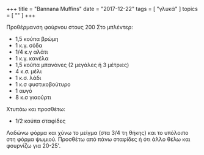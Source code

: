 +++
title = "Bannana Muffins"
date = "2017-12-22"
tags = [ "γλυκά" ]
topics = [ "" ]
+++

Προθέρμανση φούρνου στους 200 Στο μπλέντερ:

-   1,5 κούπα βρώμη
-   1 κ.γ. σόδα
-   1/4 κ.γ αλάτι
-   1 κ.γ. κανέλα
-   1,5 κούπα μπανάνες (2 μεγάλες ή 3 μέτριες)
-   4 κ.σ. μέλι
-   1 κ.σ. λάδι
-   1 κ.σ φυστικοβούτυρο
-   1 αυγό
-   8 κ.σ γιαούρτι

Χτυπάω και προσθέτω:

-   1/2 κούπα σταφίδες

Λαδώνω φόρμα και χύνω το μείγμα (στα 3/4 τη θήκης) και το υπόλοιπο στη φόρμα ψωμιού. Προσθέτω από πάνω σταφίδες ή ότι άλλο θέλω και φουρνίζω για 20-25'.
